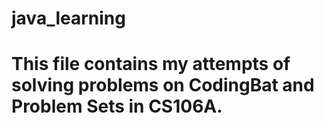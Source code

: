 # java_learning
# This file contains my attempts of solving problems on CodingBat and Problem Sets in CS106A.
